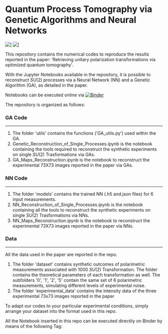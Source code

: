 # Quantum Process Tomography via Genetic Algorithms and Neural Networks

[![!](https://img.shields.io/badge/Genetic-Algorithms-orange)]() [![!](https://img.shields.io/badge/Neural-Networks-blue)]()


This repository contains the numerical codes to reproduce the results reported in the paper: 'Retrieving unitary polarization transformations via optimized quantum tomography'. 


With the Jupyter Notebooks available in the repository, it is possible to reconstruct $SU(2)$ processes via a Neural Network (NN) and a Genetic Algorithm (GA), as detailed in the paper. 

Notebooks can be executed online via [![Binder](https://mybinder.org/badge_logo.svg)](https://mybinder.org/v2/gh/1234534253/QPT.git/HEAD)

The repository is organized as follows:

  ###  GA Code
  ____
  1. The folder 'utils' contains the functions ('GA_utils.py') used within the GA.
  2. Genetic_Reconstruction_of_Single_Processes.ipynb is the notebook containing the tools required to reconstruct the synthetic experiments on single $SU(2)$ Trasformations via GAs.
  2. GA_Maps_Reconstruction.ipynb is the notebook to reconstruct the experimental 73X73 images reported in the paper via GAs.

  ###  NN Code
  ____
  1. The folder 'models' contains the trained NN (.h5 and.json files) for 6 input measurements.
  2. NN_Reconstruction_of_Single_Processes.ipynb is the notebook containing all the tools to reconstruct the synthetic experiments on single $SU(2)$ Trasformations via NNs.
  3. NN_Maps_Reconstruction.ipynb is the notebook to reconstruct the experimental 73X73 images reported in the paper via NNs.
  
  ###  Data
  ____
  All the data used in the paper are reported in the repo.
  
  1. The folder 'dataset' contains synthetic outcomes of polarimetric measurements associated with 1000 $SU(2)$ Transformation. The folder contains the theoretical parameters of each transformation as well. The subfolders '0', '1', '2', '5' contain the same set of 6 polarimetric measurements, simulating different levels of experimental noise. 
  2. The folder 'experimental_data' contains the intensity data of the three experimental 73x73 images reported in the paper

To adapt our codes to your particular experimental conditions, simply arrange your dataset into the format used in this repo.

All the Notebook inserted in this repo can be executed directily on Binder by means of the following Tag: 
